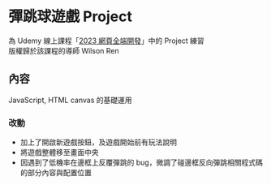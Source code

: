 # 彈跳球遊戲 Project

為 Udemy 線上課程「[2023 網頁全端開發](https://www.udemy.com/course/wilson-full-stack-web-development/)」中的 Project 練習  
版權歸於該課程的導師 Wilson Ren

## 內容

JavaScript, HTML canvas 的基礎運用

### 改動

- 加上了開啟新遊戲按鈕，及遊戲開始前有玩法說明
- 將遊戲整體移至畫面中央
- 因遇到了低機率在邊框上反覆彈跳的 bug，微調了碰邊框反向彈跳相關程式碼的部分內容與配置位置
